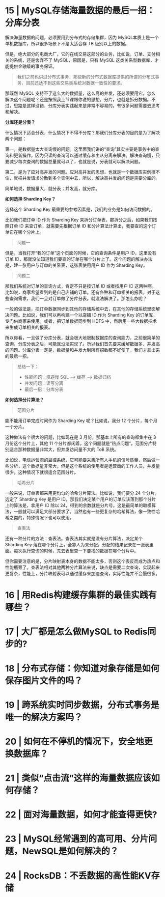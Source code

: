 # 15 | MySQL存储海量数据的最后一招：分库分表

解决海量数据的问题，必须要用到分布式的存储集群，因为 MySQL本质上是一个单机数据库，所以很多场景下不是太适合存 TB 级别以上的数据。

但是，绝大部分的电商大厂，它的在线交易这部分的业务，比如说，订单、支付相关的系统，还是舍弃不了 MySQL，原因是，只有 MySQL 这类关系型数据库，才能提供金融级的事务保证。

> 我们之前也讲过分布式事务，那些新的分布式数据库提供的所谓的分布式事务，目前还达不到这些交易类系统对数据一致性的要求。

那既然 MySQL 支持不了这么大的数据量，这么高的并发，还必须要用它，怎么解决这个问题呢？还是按照我上节课跟你说的思想，分片，也就是拆分数据。不过，思路是这样没错，分库分表实践起来是非常不容易的，有很多问题需要去思考和解决。

**分库还是分表？**

什么情况下适合分表，什么情况下不得不分库？那我们分库分表的目的是为了解决两个问题：

第一，是数据量太大查询慢的问题。这里面我们讲的“查询”其实主要是事务中的查询和更新操作，因为只读的查询可以通过缓存和主从分离来解决。解决查询慢，只要减少每次查询的数据总量就可以了，也就是说，分表就可以解决问题。

第二，是为了应对高并发的问题。应对高并发的思想，也就是一个数据库实例撑不住，就把并发请求分散到多个实例中去，所以，解决高并发的问题是需要分库的。

简单地说，数据量大，就分表；并发高，就分库。

**如何选择 Sharding Key？**

选择这个 Sharding Key 最重要的参考因素是，我们的业务是如何访问数据的。

比如我们把订单 ID 作为 Sharding Key 来拆分订单表，那拆分之后，如果我们按照订单 ID 来查订单，就需要先根据订单 ID 和分片算法计算出，我要查的这个订单它在哪个分片上。

> 问题一

但是，当我打开“我的订单”这个页面的时候，它的查询条件是用户 ID，这里没有订单 ID，那就没法知道我们要查的订单在哪个分片上了。这个问题的解决办法是，建一张用户与订单的关系表，这张表使用用户 ID 作为 Sharding Key。

> 问题二

那我们系统对订单的查询方式，肯定不只是按订单 ID 或者按用户 ID 这两种啊。比如说，商家希望看到的是自己店铺的订单，还有各种和订单相关的报表。对于这些查询需求，我们一旦对订单做了分库分表，就没法解决了。那怎么办呢？

一般的做法是，把订单数据同步到其他的存储系统<!--（另一个微服务）-->中去，在其他的存储系统里面解决问题。比如说，我们可以再构建一个以店铺 ID 作为 Sharding Key 的订单库，专门供商家来使用。或者，把订单数据同步到 HDFS 中，然后用一些大数据技术来生成订单相关的报表。

所以你看，一旦做了分库分表，就会极大地限制数据库的查询能力，之前很简单的查询，分库分表之后，可能就没法实现了。所以我们首先要来缓解数据多、并发高的问题。分库分表一定是，数据量和并发大到所有招数都不好使了，我们才拿出来的最后一招。

> 总结一下：
>
> - 性能问题：规避慢 SQL --> 缓存 --> 数据归档
> - 并发问题：读写分离
> - 最后一招：分库分表

**如何选择分片算法？**

> 范围分片

能不能用订单完成时间作为 Sharding Key 呢？比如说，我分 12 个分片，每个月一个分片。

这种做法有个很大的问题，比如现在是 3 月份，那基本上所有的查询都集中在 3 月份这个分片上，其他 11 个分片都闲着，这个问题就是“热点问题”。范围分片特别适合那种数据量非常大，但并发访问量不大的 ToB 系统。

比如说，电信运营商的监控系统，它可能要采集所有人手机的信号质量，然后做一些分析，这个数据量非常大，但是这个系统的使用者是运营商的工作人员，并发量很少。这种情况下就很适合范围分片。

> 哈希分片

一般来说，订单表都采用更均匀的哈希分片算法。比如说，我们要分 24 个分片，选定了 Sharding Key 是用户 ID，那我们决定某个用户的订单应该落到那个分片上的算法是，拿用户 ID 除以 24，得到的余数就是分片号。这是最简单的取模算法，一般就可以满足大部分要求了。当然也有一些更复杂的哈希算法，像一致性哈希之类的，特殊情况下也可以使用。

> 查表法

还有一种分片的方法：查表法。查表法其实就是没有分片算法，决定某个 Sharding Key 落在哪个分片上，全靠人为来分配，分配的结果记录在一张表里面。每次执行查询的时候，先去表里查一下要找的数据在哪个分片中。

但你需要注意的是，分片映射表本身的数据不能太多，否则这个表反而成为热点和性能瓶颈了。查表法相对其他两种分片算法来说，缺点是需要二次查询，实现起来更复杂，性能上，分片映射表可以通过缓存来加速查询，实际性能并不会慢很多。

# 16 | 用Redis构建缓存集群的最佳实践有哪些？

# 17 | 大厂都是怎么做MySQL to Redis同步的?

# 18 | 分布式存储：你知道对象存储是如何保存图片文件的吗？



# 19 | 跨系统实时同步数据，分布式事务是唯一的解决方案吗？

# 20 | 如何在不停机的情况下，安全地更换数据库？

# 21 | 类似“点击流”这样的海量数据应该如何存储？

# 22 | 面对海量数据，如何才能查得更快?

# 23 | MySQL经常遇到的高可用、分片问题，NewSQL是如何解决的？

# 24 | RocksDB：不丢数据的高性能KV存储




